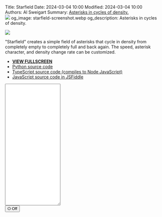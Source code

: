 Title: Starfield
Date: 2024-03-04 10:00
Modified: 2024-03-04 10:00
Authors: Al Sweigart
Summary: <a href="{filename}starfield.md">Asterisks in cycles of density.<br><img src="{static}/images/starfield-screenshot.webp" style="max-width: 640px;"></a>
og_image: starfield-screenshot.webp
og_description: Asterisks in cycles of density.

<img src="{static}/images/starfield-screenshot.webp" style="max-width: 640px;">

"Starfield" creates a simple field of asterisks that cycle in density from completely empty to completely full and back again. The speed, asterisk character, and density change rate can be customized.

* **[VIEW FULLSCREEN](/static/starfield-fullscreen.html)**
* [Python source code](https://github.com/asweigart/scrollart/blob/main/python/starfield.py)
* [TypeScript source code (compiles to Node JavaScript)](https://github.com/asweigart/scrollart/blob/main/typescript/starfield.ts)
* [JavaScript source code in JSFiddle](https://jsfiddle.net/asweigart/6bLte9gq/)


<div><textarea id="bextOutput" readonly style="height: 400px;"></textarea><br /><button type="button" onclick="running = !running;">&#x23FB; Off</button></div>
<script src="/static/bext.js"></script><link rel="stylesheet" href="/static/bext.css">
<script>// SCROLL CODE

bextRowBuffer = 256;  // Change this to whatever size you want, or -1 for infinite buffer.
const DELAY = 60;
const STAR_CHAR = '\*';
const EMPTY_CHAR = ' ';

let change_amount = 0.005;
let density = 0.0;
let width = 220;
let line = '';

let running = true;

async function main() {
    while (running) {
        //width = 80; // TODO add a getWidth() kind of function to bextjs

        if (density < 0 || density > 1) {
            change_amount *= -1;
        }
        density += change_amount;

        line = '';
        for (let i = 0; i < width; i++) {
            if (Math.random() < density) {
                line += STAR_CHAR;
            } else {
                line += EMPTY_CHAR;
            }
        }
        print(line);
        await sleep(DELAY);
    }
}

main();
</script>